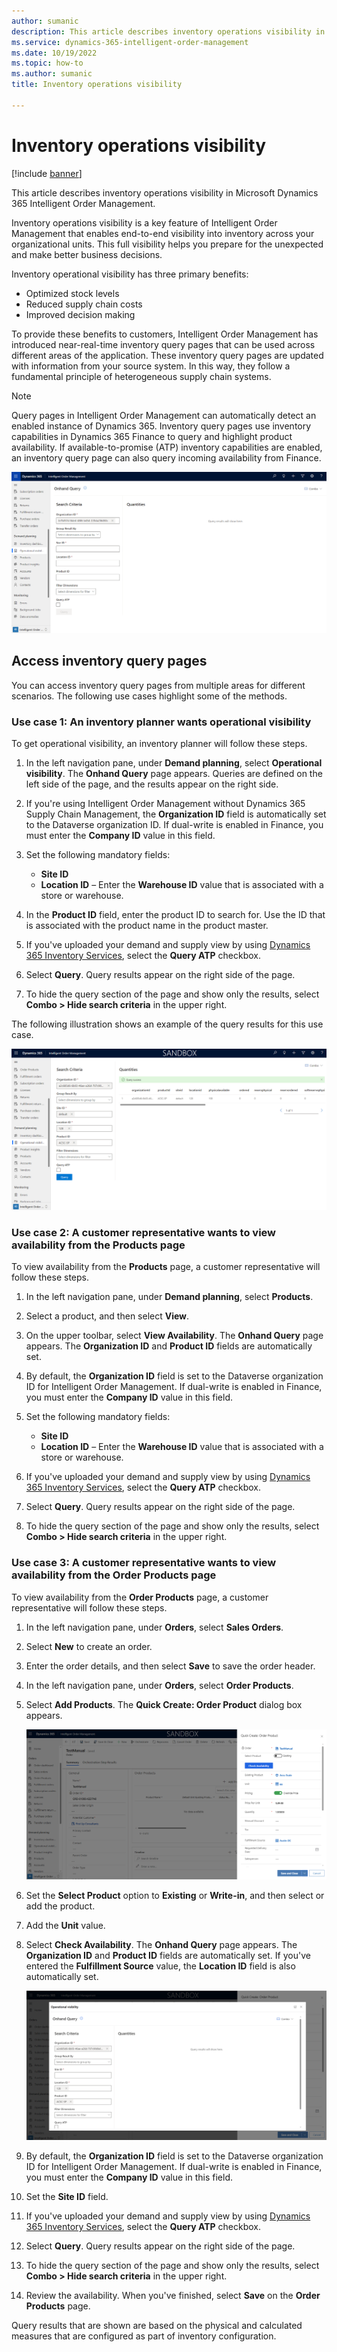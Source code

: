 ```yaml
---
author: sumanic
description: This article describes inventory operations visibility in Microsoft Dynamics 365 Intelligent Order Management.
ms.service: dynamics-365-intelligent-order-management
ms.date: 10/19/2022
ms.topic: how-to
ms.author: sumanic
title: Inventory operations visibility

---
```


# Inventory operations visibility

[!include [banner](includes/banner.md)]

This article describes inventory operations visibility in Microsoft Dynamics 365 Intelligent Order Management.

Inventory operations visibility is a key feature of Intelligent Order Management that enables end-to-end visibility into inventory across your organizational units. This full visibility helps you prepare for the unexpected and make better business decisions.

Inventory operational visibility has three primary benefits:

- Optimized stock levels
- Reduced supply chain costs
- Improved decision making

To provide these benefits to customers, Intelligent Order Management has introduced near-real-time inventory query pages that can be used across different areas of the application. These inventory query pages are updated with information from your source system. In this way, they follow a fundamental principle of heterogeneous supply chain systems.

> [!NOTE]
> Query pages in Intelligent Order Management can automatically detect an enabled instance of Dynamics 365. Inventory query pages use inventory capabilities in Dynamics 365 Finance to query and highlight product availability. If available-to-promise (ATP) inventory capabilities are enabled, an inventory query page can also query incoming availability from Finance.

![Inventory operational visibility.](media/IVQuery.png)

## Access inventory query pages

You can access inventory query pages from multiple areas for different scenarios. The following use cases highlight some of the methods.

### Use case 1: An inventory planner wants operational visibility

To get operational visibility, an inventory planner will follow these steps.

1. In the left navigation pane, under **Demand planning**, select **Operational visibility**. The **Onhand Query** page appears. Queries are defined on the left side of the page, and the results appear on the right side.
1. If you're using Intelligent Order Management without Dynamics 365 Supply Chain Management, the **Organization ID** field is automatically set to the Dataverse organization ID. If dual-write is enabled in Finance, you must enter the **Company ID** value in this field.
1. Set the following mandatory fields:

    - **Site ID**
    - **Location ID** – Enter the **Warehouse ID** value that is associated with a store or warehouse.

1. In the **Product ID** field, enter the product ID to search for. Use the ID that is associated with the product name in the product master.
1. If you've uploaded your demand and supply view by using [Dynamics 365 Inventory Services](/dynamics365/supply-chain/inventory/inventory-visibility-available-to-promise), select the **Query ATP** checkbox.
1. Select **Query**. Query results appear on the right side of the page.
1. To hide the query section of the page and show only the results, select **Combo \> Hide search criteria** in the upper right.

The following illustration shows an example of the query results for this use case.

![Query results for use case 1.](media/QueryResult.png)

### Use case 2: A customer representative wants to view availability from the Products page

To view availability from the **Products** page, a customer representative will follow these steps.

1. In the left navigation pane, under **Demand planning**, select **Products**.
1. Select a product, and then select **View**.
1. On the upper toolbar, select **View Availability**. The **Onhand Query** page appears. The **Organization ID** and **Product ID** fields are automatically set.
1. By default, the **Organization ID** field is set to the Dataverse organization ID for Intelligent Order Management. If dual-write is enabled in Finance, you must enter the **Company ID** value in this field.
1. Set the following mandatory fields:

    - **Site ID**
    - **Location ID** – Enter the **Warehouse ID** value that is associated with a store or warehouse.

1. If you've uploaded your demand and supply view by using [Dynamics 365 Inventory Services](/dynamics365/supply-chain/inventory/inventory-visibility-available-to-promise), select the **Query ATP** checkbox.
1. Select **Query**. Query results appear on the right side of the page.
1. To hide the query section of the page and show only the results, select **Combo \> Hide search criteria** in the upper right.

### Use case 3: A customer representative wants to view availability from the Order Products page

To view availability from the **Order Products** page, a customer representative will follow these steps.

1. In the left navigation pane, under **Orders**, select **Sales Orders**.
1. Select **New** to create an order.
1. Enter the order details, and then select **Save** to save the order header.
1. In the left navigation pane, under **Orders**, select **Order Products**.
1. Select **Add Products**. The **Quick Create: Order Product** dialog box appears.

    ![Quick Create: Order Product dialog box.](media/QuickForm.png)

1. Set the **Select Product** option to **Existing** or **Write-in**, and then select or add the product.
1. Add the **Unit** value.
1. Select **Check Availability**. The **Onhand Query** page appears. The **Organization ID** and **Product ID** fields are automatically set. If you've entered the **Fulfillment Source** value, the **Location ID** field is also automatically set.

    ![Automatically set fields in the query for use case 3.](media/Autofill.png)

1. By default, the **Organization ID** field is set to the Dataverse organization ID for Intelligent Order Management. If dual-write is enabled in Finance, you must enter the **Company ID** value in this field.
1. Set the **Site ID** field.
1. If you've uploaded your demand and supply view by using [Dynamics 365 Inventory Services](/dynamics365/supply-chain/inventory/inventory-visibility-available-to-promise), select the **Query ATP** checkbox.
1. Select **Query**. Query results appear on the right side of the page.
1. To hide the query section of the page and show only the results, select **Combo \> Hide search criteria** in the upper right.
1. Review the availability. When you've finished, select **Save** on the **Order Products** page.

Query results that are shown are based on the physical and calculated measures that are configured as part of inventory configuration.
